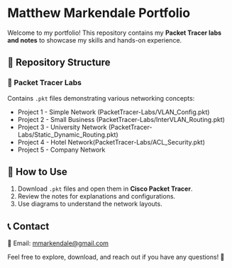 # Matthew Markendale Portfolio  

Welcome to my portfolio! This repository contains my **Packet Tracer labs and notes** to showcase my skills and hands-on experience.  

## 📁 Repository Structure  

### 🔹 Packet Tracer Labs  
Contains `.pkt` files demonstrating various networking concepts:  
- Project 1 - Simple Network (PacketTracer-Labs/VLAN_Config.pkt)  
- Project 2 - Small Business (PacketTracer-Labs/InterVLAN_Routing.pkt)  
- Project 3 - University Network (PacketTracer-Labs/Static_Dynamic_Routing.pkt)  
- Project 4 - Hotel Network(PacketTracer-Labs/ACL_Security.pkt) 
- Project 5 - Company Network
## 📌 How to Use  
1. Download `.pkt` files and open them in **Cisco Packet Tracer**.  
2. Review the notes for explanations and configurations.  
3. Use diagrams to understand the network layouts.  

## 📞 Contact  
📧 Email: mmarkendale@gmail.com

Feel free to explore, download, and reach out if you have any questions! 🚀  
